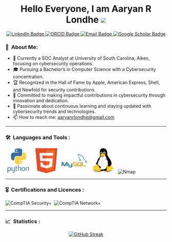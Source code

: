 <!DOCTYPE html>
<html lang="en">
<head>
  <meta charset="UTF-8">
  <meta name="viewport" content="width=device-width, initial-scale=1.0">
</head>
<body>
<div style="text-align: center;">

  <h1 align="center">Hello Everyone, I am Aaryan R Londhe <img src="https://media.giphy.com/media/hvRJCLFzcasrR4ia7z/giphy.gif" width="40"></h1>

 
</div>
<p align="center">
<a href="https://www.linkedin.com/in/aaryanrlondhe/" target="_blank" rel="noopener noreferrer">
  <img src="https://img.shields.io/badge/LinkedIn-blue?style=for-the-badge&logo=linkedin&logoColor=white" alt="LinkedIn Badge">
</a>

<a href="https://orcid.org/0009-0007-0329-5085" target="_blank" rel="noopener noreferrer">
  <img src="https://img.shields.io/badge/ORCID-green?style=for-the-badge&logo=orcid&logoColor=white" alt="ORCID Badge">
</a>
<a href="mailto:aaryanrlondhe@gmail.com" target="_blank" rel="noopener noreferrer">
  <img src="https://img.shields.io/badge/Email-red?style=for-the-badge&logo=gmail&logoColor=white" alt="Email Badge">
</a>
<a href="https://scholar.google.com/citations?user=raZfDy0AAAAJ&hl=en" target="_blank" rel="noopener noreferrer">
  <img src="https://img.shields.io/badge/Google%20Scholar-yellow?style=for-the-badge&logo=google-scholar&logoColor=white" alt="Google Scholar Badge">
</a>
</p>



  <h3>🧠 &nbsp;About Me:</h3>

  <ul>
   <li> 💼 Currently a SOC Analyst at University of South Carolina, Aiken, focusing on cybersecurity operations.</li>
<li>🎓 Pursuing a Bachelor’s in Computer Science with a Cybersecurity concentration.</li>
<li>🏆 Recognized in the Hall of Fame by Apple, American Express, Shell, and Newfold for security contributions.</li>
    <li>🌟 Committed to making impactful contributions in cybersecurity through innovation and dedication.</li>
    <li> 🌱 Passionate about continuous learning and staying updated with cybersecurity trends and technologies.</li>
    <li>📫 How to reach me: <a href="mailto:aaryanrlondhe@gmail.com">aaryanrlondhe@gmail.com</a></li>
  </ul>

  <hr>

  <h3>🛠 &nbsp;Languages and Tools :</h3>
  <p>
   <img src="https://github.com/devicons/devicon/blob/master/icons/python/python-original-wordmark.svg" title="Python" alt="Python" width="80" height="80">&nbsp;
<img src="https://github.com/devicons/devicon/blob/master/icons/html5/html5-original.svg" title="HTML5" alt="HTML" width="80" height="80">&nbsp;
<img src="https://github.com/devicons/devicon/blob/master/icons/mysql/mysql-original-wordmark.svg" title="MySQL" alt="MySQL" width="80" height="80">&nbsp;
<img src="https://github.com/devicons/devicon/blob/master/icons/linux/linux-original.svg" title="Linux" alt="Linux" width="80" height="80">&nbsp;
<img src="https://nmap.org/images/nmap-logo-64px.svg" title="Nmap" alt="Nmap" width="80" height="80">&nbsp;



  </p>

  <hr>

  <h3>🎖️ &nbsp;Certifications and Licences :</h3>
  <p>
    <img src="https://comptiacdn.azureedge.net/webcontent/images/default-source/siteicons/logosecurityplus.svg" title="CompTIA Security+" alt="CompTIA Security+" width="200" height="200">&nbsp;
    <img src="https://comptiacdn.azureedge.net/webcontent/images/default-source/siteicons/logonetworkplus.svg" title="CompTIA Network+" alt="CompTIA Network+" width="200" height="200">&nbsp;
  </p>

  <hr>

  <h3>📈 &nbsp;Statistics :</h3>
  <p style="text-align: center;">
    <a href="https://git.io/streak-stats"><img src="https://github-readme-streak-stats.herokuapp.com?user=aaryanrlondhe&theme=meta-light" alt="GitHub Streak" /></a>
      </p>
</body>
</html>

